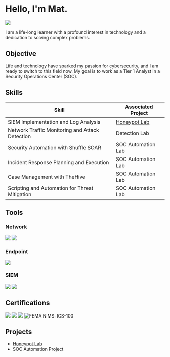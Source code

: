 
# Hello, I'm Mat.
<a href="https://linkedin.com"><img src="https://img.shields.io/badge/-LinkedIn-0072b1?&style=for-the-badge&logo=linkedin&logoColor=white" /></a>

I am a life-long learner with a profound interest in technology and a dedication to solving complex problems.

## Objective

Life and technology have sparked my passion for cybersecurity, and I am ready to switch to this field now. My goal is to work as a Tier 1 Analyst in a Security Operations Center (SOC).

## Skills

| Skill                                         | Associated Project         |
|-----------------------------------------------|----------------------------|
| SIEM Implementation and Log Analysis          | <a href="https://github.com/ZeroTrustAccess/Honeypot/blob/main/README.md">Honeypot Lab</a>|
| Network Traffic Monitoring and Attack Detection | Detection Lab|
| Security Automation with Shuffle SOAR         | SOC Automation Lab|
| Incident Response Planning and Execution      | SOC Automation Lab|
| Case Management with TheHive                  | SOC Automation Lab|
| Scripting and Automation for Threat Mitigation | SOC Automation Lab|

## Tools

### Network
<div>
    <img src="https://img.shields.io/badge/-Wireshark-1679A7?&style=for-the-badge&logo=Wireshark&logoColor=white" />
    <img src="https://img.shields.io/badge/-Suricata-EF3B2D?&style=for-the-badge&logo=Suricata&logoColor=white" />
</div>

### Endpoint
<div>
    <img src="https://img.shields.io/badge/-Microsoft_Defender_for_Endpoint-00A4EF?&style=for-the-badge&logo=Microsoft&logoColor=white" />
</div>

### SIEM
<div>
    <img src="https://img.shields.io/badge/-Microsoft_Sentinel-0078D4?&style=for-the-badge&logo=Microsoft&logoColor=white" />
    <img src="https://img.shields.io/badge/-Splunk-000000?&style=for-the-badge&logo=Splunk&logoColor=white" />
</div>

## Certifications

<div>
<img src="https://img.shields.io/badge/-Security%2B-FF0000?&style=for-the-badge&logo=CompTIA&logoColor=white" />
<img src="https://img.shields.io/badge/-Google%20Cybersecurity-4285F4?&style=for-the-badge&logo=Google&logoColor=white" />
<img src="https://img.shields.io/badge/-Qualys%20Vulnerability%20Management-000000?&style=for-the-badge&logo=Qualys&logoColor=white" />
<img src="https://img.shields.io/badge/-FEMA%20NIMS%3A%20ICS-100-000000?&style=for-the-badge&logo=FEMA&logoColor=white" alt="FEMA NIMS: ICS-100" />
</div>

</div>

## Projects
- <a href="https://github.com/ZeroTrustAccess/Honeypot/blob/main/README.md">Honeypot Lab</a>
- SOC Automation Project